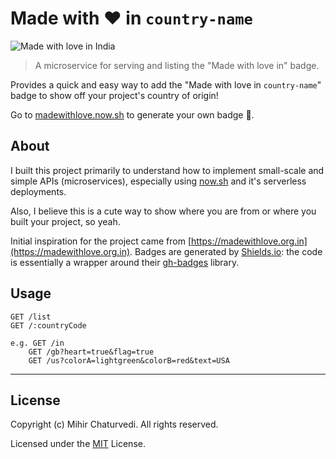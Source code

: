 # Made with ❤️ in `country-name`

![Made with love in India](https://madewithlove.now.sh/in?heart=true&template=for-the-badge)

> A microservice for serving and listing the "Made with love in" badge.

Provides a quick and easy way to add the "Made with love in `country-name`" badge to show off your project's country of origin!

Go to [madewithlove.now.sh](https://madewithlove.now.sh) to generate your own badge 🙂.

## About

I built this project primarily to understand how to implement small-scale and simple APIs (microservices), especially using [now.sh](https://now.sh) and it's serverless deployments.

Also, I believe this is a cute way to show where you are from or where you built your project, so yeah.

Initial inspiration for the project came from [https://madewithlove.org.in](https://madewithlove.org.in). Badges are generated by [Shields.io](https://shields.io): the code is essentially a wrapper around their [gh-badges](https://www.npmjs.com/package/gh-badges) library.

## Usage

```
GET /list
GET /:countryCode

e.g. GET /in
    GET /gb?heart=true&flag=true
    GET /us?colorA=lightgreen&colorB=red&text=USA
```
---

## License

Copyright (c) Mihir Chaturvedi. All rights reserved.

Licensed under the [MIT](LICENSE) License.
